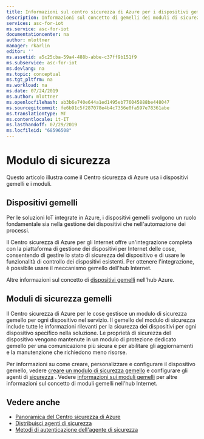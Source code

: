 ```yaml
---
title: Informazioni sul centro sicurezza di Azure per i dispositivi gemelli per i moduli di sicurezza | Microsoft Docs
description: Informazioni sul concetto di gemelli dei moduli di sicurezza e sul loro uso nel centro sicurezza di Azure.
services: asc-for-iot
ms.service: asc-for-iot
documentationcenter: na
author: mlottner
manager: rkarlin
editor: ''
ms.assetid: a5c25cba-59a4-488b-abbe-c37ff9b151f9
ms.subservice: asc-for-iot
ms.devlang: na
ms.topic: conceptual
ms.tgt_pltfrm: na
ms.workload: na
ms.date: 07/24/2019
ms.author: mlottner
ms.openlocfilehash: ab3b6e740e644a1ed1495eb776045888be448047
ms.sourcegitcommit: fe6b91c5f287078e4b4c7356e0fa597e78361abe
ms.translationtype: MT
ms.contentlocale: it-IT
ms.lasthandoff: 07/29/2019
ms.locfileid: "68596508"
---
```

# <a name="security-module"></a>Modulo di sicurezza


Questo articolo illustra come il Centro sicurezza di Azure usa i dispositivi gemelli e i moduli. 

## <a name="device-twins"></a>Dispositivi gemelli

Per le soluzioni IoT integrate in Azure, i dispositivi gemelli svolgono un ruolo fondamentale sia nella gestione dei dispositivi che nell'automazione dei processi.  

Il Centro sicurezza di Azure per gli Internet offre un'integrazione completa con la piattaforma di gestione dei dispositivi per Internet delle cose, consentendo di gestire lo stato di sicurezza del dispositivo e di usare le funzionalità di controllo dei dispositivi esistenti. Per ottenere l'integrazione, è possibile usare il meccanismo gemello dell'hub Internet.  

Altre informazioni sul concetto di [dispositivi gemelli](https://docs.microsoft.com/azure/iot-hub/iot-hub-devguide-device-twins) nell'hub Azure. 

## <a name="security-module-twins"></a>Moduli di sicurezza gemelli

Il Centro sicurezza di Azure per le cose gestisce un modulo di sicurezza gemello per ogni dispositivo nel servizio.
Il gemello del modulo di sicurezza include tutte le informazioni rilevanti per la sicurezza dei dispositivi per ogni dispositivo specifico nella soluzione.
Le proprietà di sicurezza del dispositivo vengono mantenute in un modulo di protezione dedicato gemello per una comunicazione più sicura e per abilitare gli aggiornamenti e la manutenzione che richiedono meno risorse.  

Per informazioni su come creare, personalizzare e configurare il dispositivo gemello, vedere [creare un modulo di sicurezza gemello](quickstart-create-security-twin.md) e configurare gli agenti di [sicurezza](how-to-agent-configuration.md) . Vedere [informazioni sui moduli gemelli](https://docs.microsoft.com/azure/iot-hub/iot-hub-devguide-module-twins) per altre informazioni sul concetto di moduli gemelli nell'hub Internet. 
 

## <a name="see-also"></a>Vedere anche
- [Panoramica del Centro sicurezza di Azure](overview.md)
- [Distribuisci agenti di sicurezza](how-to-deploy-agent.md)
- [Metodi di autenticazione dell'agente di sicurezza](concept-security-agent-authentication-methods.md)